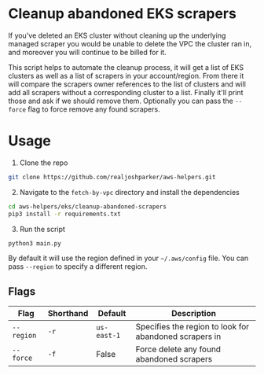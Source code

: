 # Cleanup abandoned EKS scrapers
If you've deleted an EKS cluster without cleaning up the underlying managed scraper you would be unable to delete the VPC the cluster ran in, and moreover you will continue to be billed for it.

This script helps to automate the cleanup process, it will get a list of EKS clusters as well as a list of scrapers in your account/region. From there it will compare the scrapers owner references to the list of clusters and will add all scrapers without a corresponding cluster to a list. Finally it'll print those and ask if we should remove them. Optionally you can pass the `--force` flag to force remove any found scrapers. 

# Usage
1) Clone the repo
```bash
git clone https://github.com/realjoshparker/aws-helpers.git
```

2) Navigate to the `fetch-by-vpc` directory and install the dependencies
```bash
cd aws-helpers/eks/cleanup-abandoned-scrapers
pip3 install -r requirements.txt
```

3) Run the script
```bash
python3 main.py
```

By default it will use the region defined in your `~/.aws/config` file. You can pass `--region` to specify a different region.

## Flags
| Flag | Shorthand | Default | Description |
| -- | -- | -- | -- |
| `--region` | `-r` | `us-east-1` | Specifies the region to look for abandoned scrapers in |
| `--force` | `-f` | False | Force delete any found abandoned scrapers |